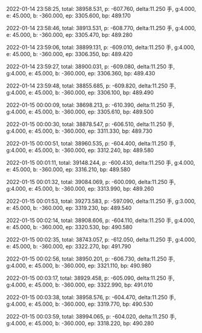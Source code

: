 2022-01-14 23:58:25, total: 38958.531, p: -607.760, delta:11.250 手, g:4.000, e: 45.000, b: -360.000, ep: 3305.600, bp: 489.170

2022-01-14 23:58:46, total: 38913.531, p: -608.770, delta:11.250 手, g:4.000, e: 45.000, b: -360.000, ep: 3305.470, bp: 489.280

2022-01-14 23:59:06, total: 38899.131, p: -609.010, delta:11.250 手, g:4.000, e: 45.000, b: -360.000, ep: 3306.350, bp: 489.420

2022-01-14 23:59:27, total: 38900.031, p: -609.080, delta:11.250 手, g:4.000, e: 45.000, b: -360.000, ep: 3306.360, bp: 489.430

2022-01-14 23:59:48, total: 38855.685, p: -609.820, delta:11.250 手, g:4.000, e: 45.000, b: -360.000, ep: 3306.100, bp: 489.490

2022-01-15 00:00:09, total: 38698.213, p: -610.390, delta:11.250 手, g:4.000, e: 45.000, b: -360.000, ep: 3305.610, bp: 489.500

2022-01-15 00:00:30, total: 38878.547, p: -606.510, delta:11.250 手, g:4.000, e: 45.000, b: -360.000, ep: 3311.330, bp: 489.730

2022-01-15 00:00:51, total: 38960.535, p: -604.400, delta:11.250 手, g:4.000, e: 45.000, b: -360.000, ep: 3312.240, bp: 489.580

2022-01-15 00:01:11, total: 39148.244, p: -600.430, delta:11.250 手, g:4.000, e: 45.000, b: -360.000, ep: 3316.210, bp: 489.580

2022-01-15 00:01:32, total: 39084.069, p: -600.090, delta:11.250 手, g:4.000, e: 45.000, b: -360.000, ep: 3313.990, bp: 489.260

2022-01-15 00:01:53, total: 39273.583, p: -597.090, delta:11.250 手, g:3.000, e: 45.000, b: -360.000, ep: 3319.230, bp: 489.540

2022-01-15 00:02:14, total: 38908.606, p: -604.110, delta:11.250 手, g:4.000, e: 45.000, b: -360.000, ep: 3320.530, bp: 490.580

2022-01-15 00:02:35, total: 38743.057, p: -612.050, delta:11.250 手, g:4.000, e: 45.000, b: -360.000, ep: 3322.270, bp: 491.790

2022-01-15 00:02:56, total: 38950.201, p: -606.730, delta:11.250 手, g:4.000, e: 45.000, b: -360.000, ep: 3321.110, bp: 490.980

2022-01-15 00:03:17, total: 38929.458, p: -605.090, delta:11.250 手, g:4.000, e: 45.000, b: -360.000, ep: 3322.990, bp: 491.010

2022-01-15 00:03:38, total: 38958.576, p: -604.470, delta:11.250 手, g:4.000, e: 45.000, b: -360.000, ep: 3319.770, bp: 490.530

2022-01-15 00:03:59, total: 38994.065, p: -604.020, delta:11.250 手, g:4.000, e: 45.000, b: -360.000, ep: 3318.220, bp: 490.280